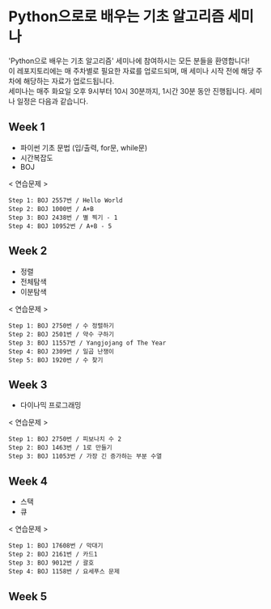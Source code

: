 # Python으로로 배우는 기초 알고리즘 세미나
'Python으로 배우는 기초 알고리즘' 세미나에 참여하시는 모든 분들을 환영합니다!  
이 레포지토리에는 매 주차별로 필요한 자료를 업로드되며,
매 세미나 시작 전에 해당 주차에 해당하는 자료가 업로드됩니다.  
세미나는 매주 화요일 오후 9시부터 10시 30분까지, 1시간 30분 동안 진행됩니다. 세미나 일정은 다음과 같습니다.  

## Week 1
- 파이썬 기초 문법 (입/출력, for문, while문)
- 시간복잡도
- BOJ

< 연습문제 >
```
Step 1: BOJ 2557번 / Hello World
Step 2: BOJ 1000번 / A+B
Step 3: BOJ 2438번 / 별 찍기 - 1
Step 4: BOJ 10952번 / A+B - 5
```

## Week 2
- 정렬
- 전체탐색
- 이분탐색

< 연습문제 >
```
Step 1: BOJ 2750번 / 수 정렬하기
Step 2: BOJ 2501번 / 약수 구하기
Step 3: BOJ 11557번 / Yangjojang of The Year
Step 4: BOJ 2309번 / 일곱 난쟁이
Step 5: BOJ 1920번 / 수 찾기
```

## Week 3
- 다이나믹 프로그래밍

< 연습문제 >
```
Step 1: BOJ 2750번 / 피보나치 수 2
Step 2: BOJ 1463번 / 1로 만들기
Step 3: BOJ 11053번 / 가장 긴 증가하는 부분 수열
```

## Week 4
- 스택
- 큐

< 연습문제 >
```
Step 1: BOJ 17608번 / 막대기
Step 2: BOJ 2161번 / 카드1
Step 3: BOJ 9012번 / 괄호
Step 4: BOJ 1158번 / 요세푸스 문제
```

## Week 5

